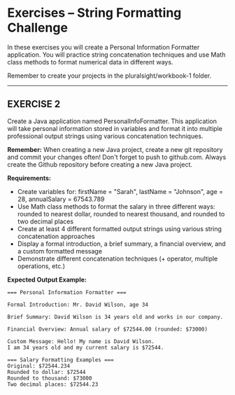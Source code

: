 # **Exercises – String Formatting Challenge**

In these exercises you will create a Personal Information Formatter application. You will practice string concatenation techniques and use Math class methods to format numerical data in different ways.

Remember to create your projects in the pluralsight/workbook-1 folder.

---

## **EXERCISE 2**

Create a Java application named PersonalInfoFormatter. This application will take personal information stored in variables and format it into multiple professional output strings using various concatenation techniques.

**Remember:** When creating a new Java project, create a new git repository and commit your changes often! Don't forget to push to github.com. Always create the Github repository before creating a new Java project.

**Requirements:**
- Create variables for: firstName = "Sarah", lastName = "Johnson", age = 28, annualSalary = 67543.789
- Use Math class methods to format the salary in three different ways: rounded to nearest dollar, rounded to nearest thousand, and rounded to two decimal places
- Create at least 4 different formatted output strings using various string concatenation approaches
- Display a formal introduction, a brief summary, a financial overview, and a custom formatted message
- Demonstrate different concatenation techniques (+ operator, multiple operations, etc.)

**Expected Output Example:**
```
=== Personal Information Formatter ===

Formal Introduction: Mr. David Wilson, age 34

Brief Summary: David Wilson is 34 years old and works in our company.

Financial Overview: Annual salary of $72544.00 (rounded: $73000)

Custom Message: Hello! My name is David Wilson. 
I am 34 years old and my current salary is $72544.

=== Salary Formatting Examples ===
Original: $72544.234
Rounded to dollar: $72544
Rounded to thousand: $73000  
Two decimal places: $72544.23
```